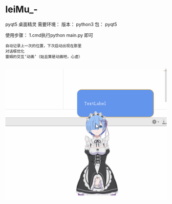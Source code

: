 # leiMu_-
pyqt5 桌面精灵
需要环境：
版本：
python3
包：
pyqt5

使用步骤：
1.cmd执行python main.py 即可
```
自动记录上一次的位置，下次启动出现在那里
对话框优化
雷姆的交互‘动画’（姑且算是动画吧，心虚）


```
![右键菜单功能](https://github.com/frankcreating/leiMu_-/blob/master/gif/btn.gif)
